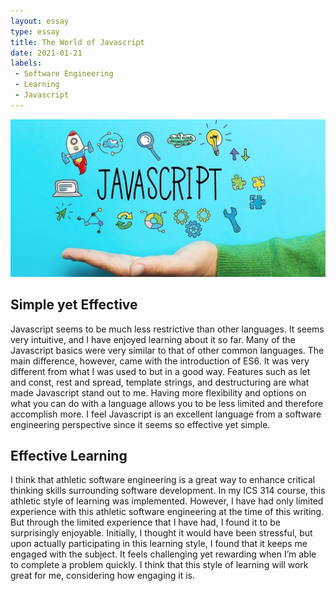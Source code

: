 ```yaml
---
layout: essay
type: essay
title: The World of Javascript
date: 2021-01-21
labels:
 - Software Engineering
 - Learning
 - Javascript
---
```


<img class="ui image" src="/images/jsimg.jpg">

## Simple yet Effective
Javascript seems to be much less restrictive than other languages. It seems very intuitive, and I have enjoyed learning about it so far. Many of the Javascript basics were very similar to that of other common languages. The main difference, however, came with the introduction of ES6. It was very different from what I was used to but in a good way. Features such as let and const, rest and spread, template strings, and destructuring are what made Javascript stand out to me. Having more flexibility and options on what you can do with a language allows you to be less limited and therefore accomplish more. I feel Javascript is an excellent language from a software engineering perspective since it seems so effective yet simple. 

## Effective Learning
I think that athletic software engineering is a great way to enhance critical thinking skills surrounding software development. In my ICS 314 course, this athletic style of learning was implemented. However, I have had only limited experience with this athletic software engineering at the time of this writing. But through the limited experience that I have had, I found it to be surprisingly enjoyable. Initially, I thought it would have been stressful, but upon actually participating in this learning style, I found that it keeps me engaged with the subject. It feels challenging yet rewarding when I’m able to complete a problem quickly. I think that this style of learning will work great for me, considering how engaging it is. 
